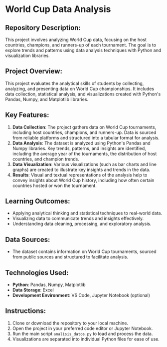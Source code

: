 # World Cup Data Analysis

## Repository Description:
This project involves analyzing World Cup data, focusing on the host countries, champions, and runners-up of each tournament. The goal is to explore trends and patterns using data analysis techniques with Python and visualization libraries.

## Project Overview:
This project evaluates the analytical skills of students by collecting, analyzing, and presenting data on World Cup championships. It includes data collection, statistical analysis, and visualizations created with Python's Pandas, Numpy, and Matplotlib libraries. 

## Key Features:
1. **Data Collection**: The project gathers data on World Cup tournaments, including host countries, champions, and runners-up. Data is sourced from reliable platforms and structured into a tabular format for analysis.
2. **Data Analysis**: The dataset is analyzed using Python's Pandas and Numpy libraries. Key trends, patterns, and insights are identified, including the average year of the tournaments, the distribution of host countries, and champion trends.
3. **Data Visualization**: Various visualizations (such as bar charts and line graphs) are created to illustrate key insights and trends in the data.
4. **Results**: Visual and textual representations of the analysis help to convey insights about World Cup history, including how often certain countries hosted or won the tournament.

## Learning Outcomes:
- Applying analytical thinking and statistical techniques to real-world data.
- Visualizing data to communicate trends and insights effectively.
- Understanding data cleaning, processing, and exploratory analysis.

## Data Sources:
- The dataset contains information on World Cup tournaments, sourced from public sources and structured to facilitate analysis. 

## Technologies Used:
- **Python**: Pandas, Numpy, Matplotlib
- **Data Storage**: Excel
- **Development Environment**: VS Code, Jupyter Notebook (optional)

## Instructions:
1. Clone or download the repository to your local machine.
2. Open the project in your preferred code editor or Jupyter Notebook.
3. Run the main script `analisis_datos.py` to load and process the data.
4. Visualizations are separated into individual Python files for ease of use.

